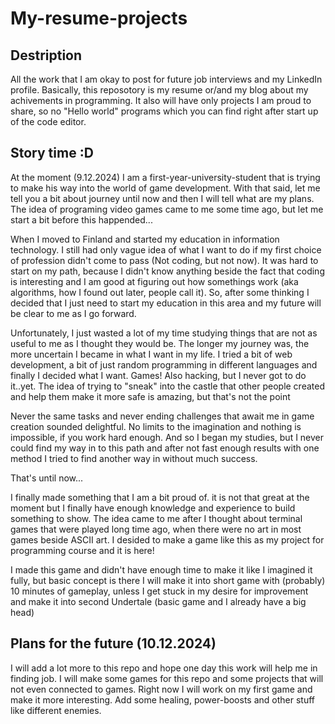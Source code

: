 # My-resume-projects

## Destription

All the work that I am okay to post for future job interviews and my LinkedIn profile.
Basically, this reposotory is my resume or/and my blog about my achivements in programming.
It also will have only projects I am proud to share, so no "Hello world" programs which you can find right after start up of the code editor.

## Story time :D

At the moment (9.12.2024) I am a first-year-university-student that is trying to make his way into the world of game development. With that said, let me tell you a bit about journey until now and then I will tell what are my plans.
The idea of programing video games came to me some time ago, but let me start a bit before this happended... 

When I moved to Finland and started my education in information technology. I still had only vague idea of what I want to do if my first choice of profession didn't come to pass (Not coding, but not now). It was hard to start on my path, because I didn't know anything beside the fact that coding is interesting and I am good at figuring out how somethings work (aka algorithms, how I found out later, people call it). So, after some thinking I decided that I just need to start my education in this area and my future will be clear to me as I go forward.

Unfortunately, I just wasted a lot of my time studying things that are not as useful to me as I thought they would be. The longer my journey was, the more uncertain I became in what I want in my life. I tried a bit of web development, a bit of just random programming in different languages and finally I decided what I want. Games! Also hacking, but I never got to do it..yet. The idea of trying to "sneak" into the castle that other people created and help them make it more safe is amazing, but that's not the point

Never the same tasks and never ending challenges that await me in game creation sounded delightful. No limits to the imagination and nothing is impossible, if you work hard enough. And so I began my studies, but I never could find my way in to this path and after not fast enough results with one method I tried to find another way in without much success. 

That's until now...

I finally made something that I am a bit proud of. it is not that great at the moment but I finally have enough knowledge and experience to build something to show. The idea came to me after I thought about terminal games that were played long time ago, when there were no art in most games beside ASCII art. I desided to make a game like this as my project for programming course and it is here!

I made this game and didn't have enough time to make it like I imagined it fully, but basic concept is there I will make it into short game with (probably) 10 minutes of gameplay, unless I get stuck in my desire for improvement and make it into second Undertale (basic game and I already have a big head)

## Plans for the future (10.12.2024)

I will add a lot more to this repo and hope one day this work will help me in finding job. I will make some games for this repo and some projects that will not even connected to games. Right now I will work on my first game and make it more interesting. Add some healing, power-boosts and other stuff like different enemies.